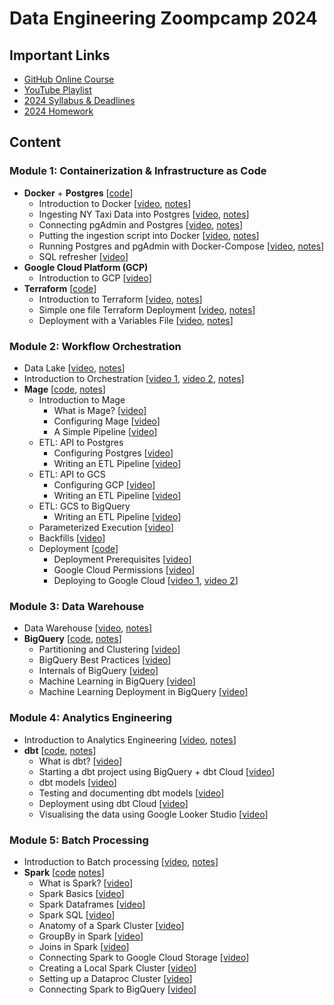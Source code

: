 # Data Engineering Zoompcamp 2024

## Important Links

- [GitHub Online Course](https://github.com/DataTalksClub/data-engineering-zoomcamp)
- [YouTube Playlist](https://www.youtube.com/playlist?list=PL3MmuxUbc_hJed7dXYoJw8DoCuVHhGEQb)
- [2024 Syllabus & Deadlines](https://docs.google.com/spreadsheets/d/e/2PACX-1vQACMLuutV5rvXg5qICuJGL-yZqIV0FBD84CxPdC5eZHf8TfzB-CJT_3Mo7U7oGVTXmSihPgQxuuoku/pubhtml)
- [2024 Homework](https://github.com/DataTalksClub/data-engineering-zoomcamp/tree/main/cohorts/2024)

## Content

### Module 1: Containerization & Infrastructure as Code

- **Docker** + **Postgres**
[[code](code/1_docker/)]
    - Introduction to Docker
    [[video](https://youtu.be/EYNwNlOrpr0),
    [notes](notes/1_docker.md)]
    - Ingesting NY Taxi Data into Postgres
    [[video](https://youtu.be/2JM-ziJt0WI),
    [notes](notes/2_postgres.md)]
    - Connecting pgAdmin and Postgres
    [[video](https://youtu.be/hCAIVe9N0ow),
    [notes](notes/3_pgadmin.md)]
    - Putting the ingestion script into Docker
    [[video](https://youtu.be/B1WwATwf-vY),
    [notes](notes/4_data-ingestion.md)]
    - Running Postgres and pgAdmin with Docker-Compose
    [[video](https://youtu.be/hKI6PkPhpa0),
    [notes](notes/5_docker-compose.md)]
    - SQL refresher
    [[video](https://youtu.be/QEcps_iskgg)]
- **Google Cloud Platform (GCP)**
    - Introduction to GCP
    [[video](https://youtu.be/18jIzE41fJ4)]
- **Terraform**
[[code](code/2_terraform/)]
    - Introduction to Terraform
    [[video](https://youtu.be/s2bOYDCKl_M),
    [notes](notes/6_terraform.md)]
    - Simple one file Terraform Deployment
    [[video](https://youtu.be/Y2ux7gq3Z0o),
    [notes](notes/6_terraform.md)]
    - Deployment with a Variables File
    [[video](https://youtu.be/PBi0hHjLftk),
    [notes](notes/6_terraform.md)]

### Module 2: Workflow Orchestration

- Data Lake
[[video](https://youtu.be/W3Zm6rjOq70),
[notes](notes/7_data-lake.md)]
- Introduction to Orchestration
[[video 1](https://youtu.be/0yK7LXwYeD0),
[video 2](https://youtu.be/Li8-MWHhTbo),
[notes](notes/8_workflow-orchestration.md)]
- **Mage**
[[code](code/3_mage/),
[notes](notes/9_mage.md)]
    - Introduction to Mage
       - What is Mage?
       [[video](https://youtu.be/AicKRcK3pa4)]
       - Configuring Mage
       [[video](https://youtu.be/2SV-av3L3-k)]
       - A Simple Pipeline
       [[video](https://youtu.be/stI-gg4QBnI)]
    - ETL: API to Postgres
        - Configuring Postgres
        [[video](https://youtu.be/pmhI-ezd3BE)]
        - Writing an ETL Pipeline
        [[video](https://youtu.be/pmhI-ezd3BE)]
    - ETL: API to GCS
        - Configuring GCP
        [[video](https://youtu.be/00LP360iYvE)]
        - Writing an ETL Pipeline
        [[video](https://youtu.be/w0XmcASRUnc)]
    - ETL: GCS to BigQuery
        - Writing an ETL Pipeline
        [[video](https://youtu.be/JKp_uzM-XsM)]
    - Parameterized Execution
    [[video](https://youtu.be/H0hWjWxB-rg)]
    - Backfills
    [[video](https://youtu.be/ZoeC6Ag5gQc)]
    - Deployment
    [[code](code/4_gcp/)]
        - Deployment Prerequisites
        [[video](https://youtu.be/zAwAX5sxqsg)]
        - Google Cloud Permissions
        [[video](https://youtu.be/O_H7DCmq2rA)]
        - Deploying to Google Cloud
        [[video 1](https://youtu.be/9A872B5hb_0),
        [video 2](https://youtu.be/0YExsb2HgLI)]

### Module 3: Data Warehouse

- Data Warehouse
[[video](https://youtu.be/jrHljAoD6nM),
[notes](notes/10_data-warehouse.md)]
- **BigQuery**
[[code](code/5_bigquery/),
[notes](notes/11_bigquery.md)]
    - Partitioning and Clustering
    [[video](https://youtu.be/-CqXf7vhhDs)]
    - BigQuery Best Practices
    [[video](https://youtu.be/k81mLJVX08w)]
    - Internals of BigQuery
    [[video](https://youtu.be/eduHi1inM4s)]
    - Machine Learning in BigQuery
    [[video](https://youtu.be/B-WtpB0PuG4)]
    - Machine Learning Deployment in BigQuery
    [[video](https://youtu.be/BjARzEWaznU)]

### Module 4: Analytics Engineering

- Introduction to Analytics Engineering
[[video](https://youtu.be/uF76d5EmdtU),
[notes](notes/12_analytics-engineering.md)]
- **dbt**
[[code](code/6_dbt/),
[notes](notes/13_dbt.md)]    
    - What is dbt?
    [[video](https://youtu.be/gsKuETFJr54)]
    - Starting a dbt project using BigQuery + dbt Cloud
    [[video](https://youtu.be/J0XCDyKiU64)]
    - dbt models
    [[video](https://youtu.be/ueVy2N54lyc)]
    - Testing and documenting dbt models
    [[video](https://youtu.be/2dNJXHFCHaY)]
    - Deployment using dbt Cloud
    [[video](https://youtu.be/V2m5C0n8Gro)]
    - Visualising the data using Google Looker Studio
    [[video](https://youtu.be/39nLTs74A3E)]

### Module 5: Batch Processing

- Introduction to Batch processing
[[video](https://youtu.be/dcHe5Fl3MF8),
[notes](notes/14_batch-processing.md)]
- **Spark**
[[code](code/7_spark/)
[notes](notes/15_spark.md)]
    - What is Spark?
    [[video](https://youtu.be/FhaqbEOuQ8U)]
    - Spark Basics
    [[video](https://youtu.be/r_Sf6fCB40c)]
    - Spark Dataframes
    [[video](https://youtu.be/ti3aC1m3rE8)]
    - Spark SQL
    [[video](https://youtu.be/uAlp2VuZZPY)]
    - Anatomy of a Spark Cluster
    [[video](https://youtu.be/68CipcZt7ZA)]
    - GroupBy in Spark
    [[video](https://youtu.be/9qrDsY_2COo)]
    - Joins in Spark
    [[video](https://youtu.be/lu7TrqAWuH4)]
    - Connecting Spark to Google Cloud Storage
    [[video](https://youtu.be/Yyz293hBVcQ)]
    - Creating a Local Spark Cluster
    [[video](https://youtu.be/HXBwSlXo5IA)]
    - Setting up a Dataproc Cluster
    [[video](https://youtu.be/osAiAYahvh8)]
    - Connecting Spark to BigQuery
    [[video](https://youtu.be/HIm2BOj8C0Q)]